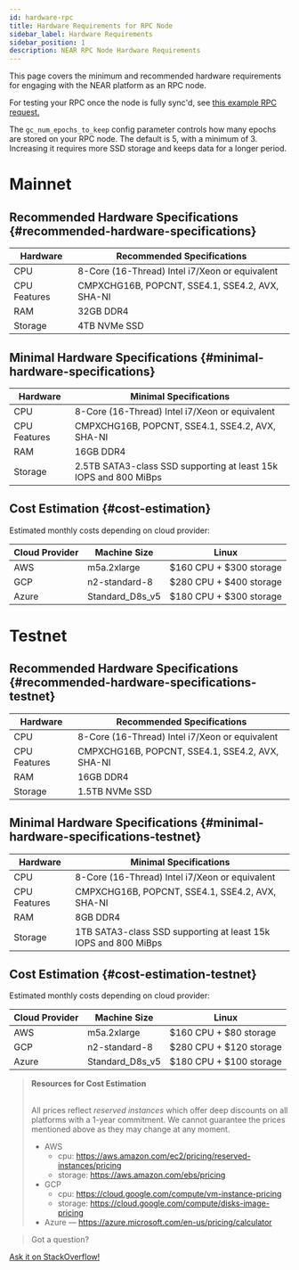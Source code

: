 ```yaml
---
id: hardware-rpc
title: Hardware Requirements for RPC Node
sidebar_label: Hardware Requirements
sidebar_position: 1
description: NEAR RPC Node Hardware Requirements
---
```


This page covers the minimum and recommended hardware requirements for engaging with the NEAR platform as an RPC node.

For testing your RPC once the node is fully sync'd, see [this example RPC request.](https://docs.near.org/api/rpc/network#node-status)

The `gc_num_epochs_to_keep` config parameter controls how many epochs are stored on your RPC node.
The default is 5, with a minimum of 3. Increasing it requires more SSD storage and keeps data for a longer period.

# Mainnet

## Recommended Hardware Specifications {#recommended-hardware-specifications}

| Hardware       | Recommended Specifications                      |
| -------------- |-------------------------------------------------|
| CPU            | 8-Core (16-Thread) Intel i7/Xeon or equivalent  |
| CPU Features   | CMPXCHG16B, POPCNT, SSE4.1, SSE4.2, AVX, SHA-NI |
| RAM            | 32GB DDR4                                       |
| Storage        | 4TB NVMe SSD                                    |

## Minimal Hardware Specifications {#minimal-hardware-specifications}

| Hardware       | Minimal Specifications                                           |
| -------------- |------------------------------------------------------------------|
| CPU            | 8-Core (16-Thread) Intel i7/Xeon or equivalent                   |
| CPU Features   | CMPXCHG16B, POPCNT, SSE4.1, SSE4.2, AVX, SHA-NI                  |
| RAM            | 16GB DDR4                                                        |
| Storage        | 2.5TB SATA3-class SSD supporting at least 15k IOPS and 800 MiBps |

## Cost Estimation {#cost-estimation}

Estimated monthly costs depending on cloud provider:

| Cloud Provider | Machine Size     | Linux                   |
| -------------- |------------------|-------------------------|
| AWS            | m5a.2xlarge      | $160 CPU + $300 storage |
| GCP            | n2-standard-8    | $280 CPU + $400 storage |
| Azure          | Standard_D8s_v5  | $180 CPU + $300 storage |

# Testnet

## Recommended Hardware Specifications {#recommended-hardware-specifications-testnet}

| Hardware       | Recommended Specifications                      |
| -------------- |-------------------------------------------------|
| CPU            | 8-Core (16-Thread) Intel i7/Xeon or equivalent  |
| CPU Features   | CMPXCHG16B, POPCNT, SSE4.1, SSE4.2, AVX, SHA-NI |
| RAM            | 16GB DDR4                                       |
| Storage        | 1.5TB NVMe SSD                                  |

## Minimal Hardware Specifications {#minimal-hardware-specifications-testnet}

| Hardware       | Minimal Specifications                                         |
| -------------- |----------------------------------------------------------------|
| CPU            | 8-Core (16-Thread) Intel i7/Xeon or equivalent                 |
| CPU Features   | CMPXCHG16B, POPCNT, SSE4.1, SSE4.2, AVX, SHA-NI                |
| RAM            | 8GB DDR4                                                       |
| Storage        | 1TB SATA3-class SSD supporting at least 15k IOPS and 800 MiBps |

## Cost Estimation {#cost-estimation-testnet}

Estimated monthly costs depending on cloud provider:

| Cloud Provider | Machine Size     | Linux                   |
| -------------- |------------------|-------------------------|
| AWS            | m5a.2xlarge      | $160 CPU + $80 storage  |
| GCP            | n2-standard-8    | $280 CPU + $120 storage |
| Azure          | Standard_D8s_v5  | $180 CPU + $100 storage |

<blockquote class="info">
<strong>Resources for Cost Estimation</strong><br /><br />

All prices reflect *reserved instances* which offer deep discounts on all platforms with a 1-year commitment.
We cannot guarantee the prices mentioned above as they may change at any moment.

- AWS
  - cpu: https://aws.amazon.com/ec2/pricing/reserved-instances/pricing
  - storage: https://aws.amazon.com/ebs/pricing
- GCP
  - cpu: https://cloud.google.com/compute/vm-instance-pricing
  - storage: https://cloud.google.com/compute/disks-image-pricing
- Azure — https://azure.microsoft.com/en-us/pricing/calculator

</blockquote>

>Got a question?
<a href="https://stackoverflow.com/questions/tagged/nearprotocol">
  <h8>Ask it on StackOverflow!</h8></a>
